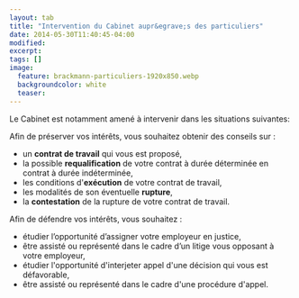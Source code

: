 ```yaml
---
layout: tab
title: "Intervention du Cabinet aupr&egrave;s des particuliers"
date: 2014-05-30T11:40:45-04:00
modified:
excerpt:
tags: []
image:
  feature: brackmann-particuliers-1920x850.webp
  backgroundcolor: white
  teaser:
---
```


Le Cabinet est notamment amen&eacute; &agrave; intervenir dans les situations suivantes:

<p>Afin de pr&eacute;server vos int&eacute;r&ecirc;ts, vous souhaitez obtenir des conseils sur :</p>
<ul>
<li>un <strong>contrat de travail</strong> qui vous est propos&eacute;,</li>
<li>la possible <strong>requalification</strong> de votre contrat &agrave; dur&eacute;e d&eacute;termin&eacute;e en contrat &agrave; dur&eacute;e ind&eacute;termin&eacute;e,</li>
<li>les conditions d'<strong>ex&eacute;cution</strong> de votre contrat de travail,</li>
<li>les modalit&eacute;s de son &eacute;ventuelle <strong>rupture</strong>,</li>
<li>la <strong>contestation</strong> de la rupture de votre contrat de travail.</li>
</ul>
<p>Afin de d&eacute;fendre vos int&eacute;r&ecirc;ts, vous souhaitez :</p>
<ul>
<li>&eacute;tudier l&rsquo;opportunit&eacute; d&rsquo;assigner votre employeur en justice,</li>
<li>&ecirc;tre assist&eacute; ou repr&eacute;sent&eacute; dans le cadre d&rsquo;un litige vous opposant &agrave; votre employeur,</li>
<li>&eacute;tudier l'opportunit&eacute; d'interjeter appel d'une d&eacute;cision qui vous est d&eacute;favorable,</li>
<li>&ecirc;tre assist&eacute; ou repr&eacute;sent&eacute; dans le cadre d'une proc&eacute;dure d'appel.</li>
</ul>